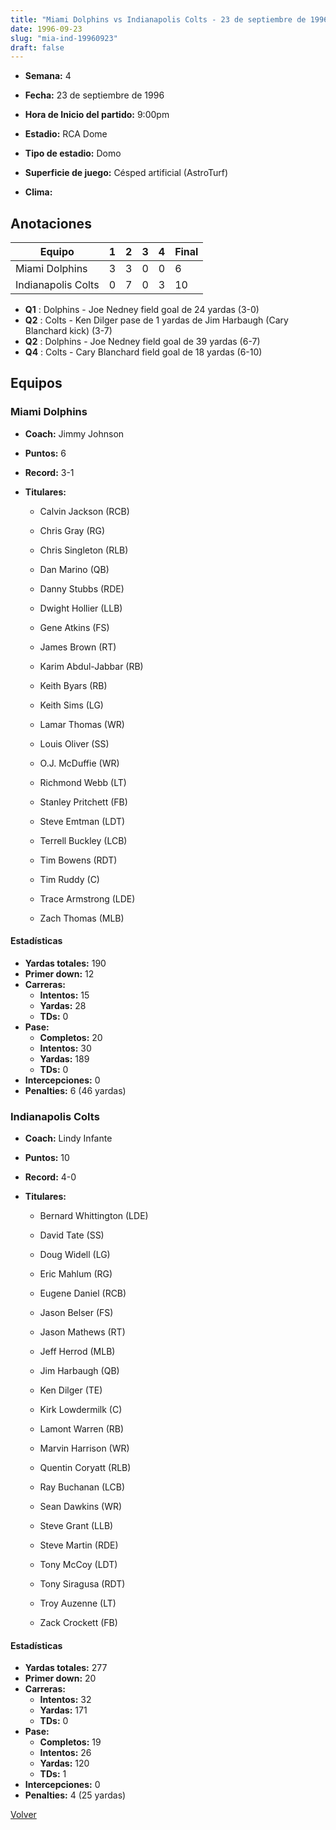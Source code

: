 ```yaml
---
title: "Miami Dolphins vs Indianapolis Colts - 23 de septiembre de 1996"
date: 1996-09-23
slug: "mia-ind-19960923"
draft: false
---
```


* **Semana:** 4
* **Fecha:** 23 de septiembre de 1996

* **Hora de Inicio del partido:** 9:00pm
* **Estadio:** RCA Dome
* **Tipo de estadio:** Domo
* **Superficie de juego:** Césped artificial (AstroTurf)
* **Clima:** 





## Anotaciones
| Equipo | 1 | 2 | 3 | 4 | Final |
|--------|---|---|---|---|-------|
| Miami Dolphins  | 3 | 3 | 0 | 0  | 6 |
| Indianapolis Colts  | 0 | 7 | 0 | 3  | 10 |
* **Q1** : Dolphins - Joe Nedney field goal de 24 yardas (3-0)
* **Q2** : Colts - Ken Dilger pase de 1 yardas de Jim Harbaugh (Cary Blanchard kick) (3-7)
* **Q2** : Dolphins - Joe Nedney field goal de 39 yardas (6-7)
* **Q4** : Colts - Cary Blanchard field goal de 18 yardas (6-10)


## Equipos


### Miami Dolphins
* **Coach:** Jimmy Johnson
* **Puntos:** 6
* **Record:** 3-1
* **Titulares:** 

  * Calvin Jackson (RCB) 

  * Chris Gray (RG) 

  * Chris Singleton (RLB) 

  * Dan Marino (QB) 

  * Danny Stubbs (RDE) 

  * Dwight Hollier (LLB) 

  * Gene Atkins (FS) 

  * James Brown (RT) 

  * Karim Abdul-Jabbar (RB) 

  * Keith Byars (RB) 

  * Keith Sims (LG) 

  * Lamar Thomas (WR) 

  * Louis Oliver (SS) 

  * O.J. McDuffie (WR) 

  * Richmond Webb (LT) 

  * Stanley Pritchett (FB) 

  * Steve Emtman (LDT) 

  * Terrell Buckley (LCB) 

  * Tim Bowens (RDT) 

  * Tim Ruddy (C) 

  * Trace Armstrong (LDE) 

  * Zach Thomas (MLB) 

#### Estadísticas
* **Yardas totales:** 190
* **Primer down:** 12
* **Carreras:**
  * **Intentos:** 15
  * **Yardas:** 28
  * **TDs:** 0
* **Pase:**
  * **Completos:** 20
  * **Intentos:** 30
  * **Yardas:** 189
  * **TDs:** 0
* **Intercepciones:** 0
* **Penalties:** 6 (46 yardas)

### Indianapolis Colts
* **Coach:** Lindy Infante
* **Puntos:** 10
* **Record:** 4-0
* **Titulares:** 

  * Bernard Whittington (LDE) 

  * David Tate (SS) 

  * Doug Widell (LG) 

  * Eric Mahlum (RG) 

  * Eugene Daniel (RCB) 

  * Jason Belser (FS) 

  * Jason Mathews (RT) 

  * Jeff Herrod (MLB) 

  * Jim Harbaugh (QB) 

  * Ken Dilger (TE) 

  * Kirk Lowdermilk (C) 

  * Lamont Warren (RB) 

  * Marvin Harrison (WR) 

  * Quentin Coryatt (RLB) 

  * Ray Buchanan (LCB) 

  * Sean Dawkins (WR) 

  * Steve Grant (LLB) 

  * Steve Martin (RDE) 

  * Tony McCoy (LDT) 

  * Tony Siragusa (RDT) 

  * Troy Auzenne (LT) 

  * Zack Crockett (FB) 

#### Estadísticas
* **Yardas totales:** 277
* **Primer down:** 20
* **Carreras:**
  * **Intentos:** 32
  * **Yardas:** 171
  * **TDs:** 0
* **Pase:**
  * **Completos:** 19
  * **Intentos:** 26
  * **Yardas:** 120
  * **TDs:** 1
* **Intercepciones:** 0
* **Penalties:** 4 (25 yardas)


[Volver](/historia/1996)
